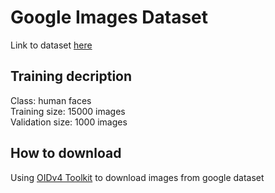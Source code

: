 # Google Images Dataset  
Link to dataset [here](https://opensource.google/projects/open-images-dataset)  
## Training decription  
Class: human faces  
Training size: 15000 images  
Validation size: 1000 images  
## How to download  
Using [OIDv4 Toolkit](https://github.com/EscVM/OIDv4_ToolKit) to download images from google dataset  
